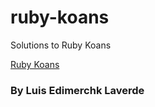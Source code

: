 ruby-koans
==========

Solutions to Ruby Koans



[Ruby Koans](http://rubykoans.com/)

### By Luis Edimerchk Laverde